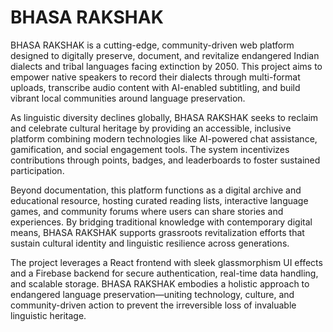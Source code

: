 # BHASA RAKSHAK

BHASA RAKSHAK is a cutting-edge, community-driven web platform designed to digitally preserve, document, and revitalize endangered Indian dialects and tribal languages facing extinction by 2050. This project aims to empower native speakers to record their dialects through multi-format uploads, transcribe audio content with AI-enabled subtitling, and build vibrant local communities around language preservation.

As linguistic diversity declines globally, BHASA RAKSHAK seeks to reclaim and celebrate cultural heritage by providing an accessible, inclusive platform combining modern technologies like AI-powered chat assistance, gamification, and social engagement tools. The system incentivizes contributions through points, badges, and leaderboards to foster sustained participation.

Beyond documentation, this platform functions as a digital archive and educational resource, hosting curated reading lists, interactive language games, and community forums where users can share stories and experiences. By bridging traditional knowledge with contemporary digital means, BHASA RAKSHAK supports grassroots revitalization efforts that sustain cultural identity and linguistic resilience across generations.

The project leverages a React frontend with sleek glassmorphism UI effects and a Firebase backend for secure authentication, real-time data handling, and scalable storage. BHASA RAKSHAK embodies a holistic approach to endangered language preservation—uniting technology, culture, and community-driven action to prevent the irreversible loss of invaluable linguistic heritage.

